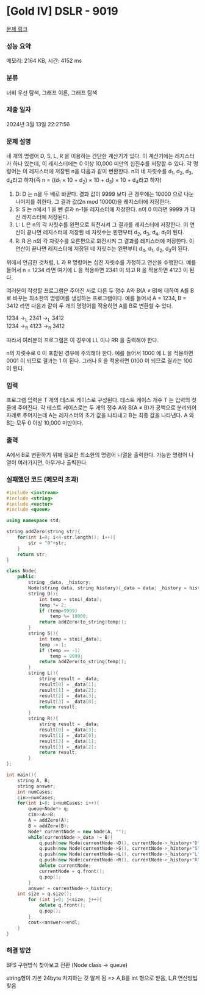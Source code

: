 # [Gold IV] DSLR - 9019 

[문제 링크](https://www.acmicpc.net/problem/9019) 

### 성능 요약

메모리: 2164 KB, 시간: 4152 ms

### 분류

너비 우선 탐색, 그래프 이론, 그래프 탐색

### 제출 일자

2024년 3월 13일 22:27:56

### 문제 설명

<p>네 개의 명령어 D, S, L, R 을 이용하는 간단한 계산기가 있다. 이 계산기에는 레지스터가 하나 있는데, 이 레지스터에는 0 이상 10,000 미만의 십진수를 저장할 수 있다. 각 명령어는 이 레지스터에 저장된 n을 다음과 같이 변환한다. n의 네 자릿수를 d<sub>1</sub>, d<sub>2</sub>, d<sub>3</sub>, d<sub>4</sub>라고 하자(즉 n = ((d<sub>1</sub> × 10 + d<sub>2</sub>) × 10 + d<sub>3</sub>) × 10 + d<sub>4</sub>라고 하자)</p>

<ol>
	<li>D: D 는 n을 두 배로 바꾼다. 결과 값이 9999 보다 큰 경우에는 10000 으로 나눈 나머지를 취한다. 그 결과 값(2n mod 10000)을 레지스터에 저장한다.</li>
	<li>S: S 는 n에서 1 을 뺀 결과 n-1을 레지스터에 저장한다. n이 0 이라면 9999 가 대신 레지스터에 저장된다.</li>
	<li>L: L 은 n의 각 자릿수를 왼편으로 회전시켜 그 결과를 레지스터에 저장한다. 이 연산이 끝나면 레지스터에 저장된 네 자릿수는 왼편부터 d<sub>2</sub>, d<sub>3</sub>, d<sub>4</sub>, d<sub>1</sub>이 된다.</li>
	<li>R: R 은 n의 각 자릿수를 오른편으로 회전시켜 그 결과를 레지스터에 저장한다. 이 연산이 끝나면 레지스터에 저장된 네 자릿수는 왼편부터 d<sub>4</sub>, d<sub>1</sub>, d<sub>2</sub>, d<sub>3</sub>이 된다.</li>
</ol>

<p>위에서 언급한 것처럼, L 과 R 명령어는 십진 자릿수를 가정하고 연산을 수행한다. 예를 들어서 n = 1234 라면 여기에 L 을 적용하면 2341 이 되고 R 을 적용하면 4123 이 된다.</p>

<p>여러분이 작성할 프로그램은 주어진 서로 다른 두 정수 A와 B(A ≠ B)에 대하여 A를 B로 바꾸는 최소한의 명령어를 생성하는 프로그램이다. 예를 들어서 A = 1234, B = 3412 라면 다음과 같이 두 개의 명령어를 적용하면 A를 B로 변환할 수 있다.</p>

<p>1234 →<sub>L</sub> 2341 →<sub>L</sub> 3412<br>
1234 →<sub>R</sub> 4123 →<sub>R</sub> 3412</p>

<p>따라서 여러분의 프로그램은 이 경우에 LL 이나 RR 을 출력해야 한다.</p>

<p>n의 자릿수로 0 이 포함된 경우에 주의해야 한다. 예를 들어서 1000 에 L 을 적용하면 0001 이 되므로 결과는 1 이 된다. 그러나 R 을 적용하면 0100 이 되므로 결과는 100 이 된다.</p>

### 입력 

 <p>프로그램 입력은 T 개의 테스트 케이스로 구성된다. 테스트 케이스 개수 T 는 입력의 첫 줄에 주어진다. 각 테스트 케이스로는 두 개의 정수 A와 B(A ≠ B)가 공백으로 분리되어 차례로 주어지는데 A는 레지스터의 초기 값을 나타내고 B는 최종 값을 나타낸다. A 와 B는 모두 0 이상 10,000 미만이다.</p>

### 출력 

 <p>A에서 B로 변환하기 위해 필요한 최소한의 명령어 나열을 출력한다. 가능한 명령어 나열이 여러가지면, 아무거나 출력한다.</p>

### 실패했던 코드 (메모리 초과)

```cpp
#include <iostream>
#include <string>
#include <vector>
#include <queue>

using namespace std;

string addZero(string str){
    for(int i=0; i<4-str.length(); i++){
        str = "0"+str;
    }
    return str;
}

class Node{
    public:
        string _data, _history;
        Node(string data, string history){_data = data; _history = history;}
        string D(){
            int temp = stoi(_data);
            temp *= 2;
            if (temp>9999)
                temp %= 10000;
            return addZero(to_string(temp));
        }
        string S(){
            int temp = stoi(_data);
            temp -= 1;
            if (temp == -1)
                temp = 9999;
            return addZero(to_string(temp));
        }
        string L(){
            string result = _data;
            result[0] = _data[1];
            result[1] = _data[2];
            result[2] = _data[3];
            result[3] = _data[0];
            return result;
        }
        string R(){
            string result = _data;
            result[0] = _data[3];
            result[1] = _data[0];
            result[2] = _data[1];
            result[3] = _data[2];
            return result;
        }
};

int main(){
    string A, B;
    string answer;
    int numCases;
    cin>>numCases;
    for(int i=0; i<numCases; i++){
        queue<Node*> q;
        cin>>A>>B;
        A = addZero(A);
        B = addZero(B);
        Node* currentNode = new Node(A, "");
        while(currentNode->_data != B){
            q.push(new Node(currentNode->D(), currentNode->_history+"D"));
            q.push(new Node(currentNode->S(), currentNode->_history+"S"));
            q.push(new Node(currentNode->L(), currentNode->_history+"L"));
            q.push(new Node(currentNode->R(), currentNode->_history+"R"));
            delete currentNode;
            currentNode = q.front();
            q.pop();
        }
        answer = currentNode->_history;
	int size = q.size();
        for (int j=0; j<size; j++){
            delete q.front();
            q.pop();
        }
        cout<<answer<<endl;
    }
}
```

### 해결 방안

BFS 구현방식 찾아보고 전환 (Node class -> queue<pair>)

string형이 기본 24byte 차지하는 것 알게 됨 => A,B를 int 형으로 받음, L,R 연산방법 찾음
